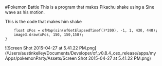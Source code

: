 #Pokemon Battle
This is a program that makes Pikachu shake using a Sine wave as his motion. 



This is the code that makes him shake

        float xPos = ofMap(sin(ofGetElapsedTimef()*200), -1, 1, 430, 440);
        image3.draw(xPos, 150, 150,150);
    }

![Screen Shot 2015-04-27 at 5.41.22 PM.png](/Users/austinkelley/Documents/Developer/of_v0.8.4_osx_release/apps/myApps/pokemonParty/Assets/Screen Shot 2015-04-27 at 5.41.22 PM.png)

